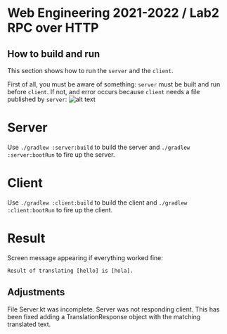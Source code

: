 # Web Engineering 2021-2022 / Lab2 RPC over HTTP


## How to build and run 

This section shows how to run the `server` and the `client`. 

First of all, you must be aware of something: `server` must be built and run before `client`.
If not, and error occurs because `client` needs a file published by `server`:
![alt text](https://github.com/pabloJordan24/lab2-rpc-over-http.git/blob/work/error.png?raw=true)

# Server

Use `./gradlew :server:build` to build the server and `./gradlew :server:bootRun` to fire up the server.

# Client

Use `./gradlew :client:build` to build the client and `./gradlew :client:bootRun` to fire up the client.

# Result

Screen message appearing if everything worked fine: 
```
Result of translating [hello] is [hola].
```

## Adjustments

File Server.kt was incomplete. Server was not responding client. This has been fixed adding 
a TranslationResponse object with the matching translated text.

